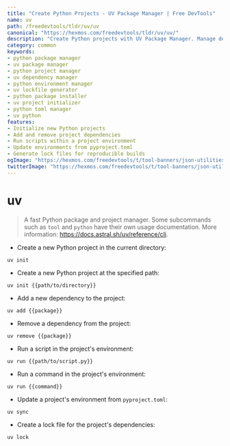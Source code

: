 ```yaml
---
title: "Create Python Projects - UV Package Manager | Free DevTools"
name: uv
path: /freedevtools/tldr/uv/uv
canonical: "https://hexmos.com/freedevtools/tldr/uv/uv/"
description: "Create Python projects with UV Package Manager. Manage dependencies, lockfiles, and environments with this fast and efficient tool. Free online tool, no registration required."
category: common
keywords:
- python package manager
- uv package manager
- python project manager
- uv dependency manager
- python environment manager
- uv lockfile generator
- python package installer
- uv project initializer
- python toml manager
- uv python
features:
- Initialize new Python projects
- Add and remove project dependencies
- Run scripts within a project environment
- Update environments from pyproject.toml
- Generate lock files for reproducible builds
ogImage: "https://hexmos.com/freedevtools/t/tool-banners/json-utilities-banner.png"
twitterImage: "https://hexmos.com/freedevtools/t/tool-banners/json-utilities-banner.png"
---
```


# uv

> A fast Python package and project manager.
> Some subcommands such as `tool` and `python` have their own usage documentation.
> More information: <https://docs.astral.sh/uv/reference/cli>.

- Create a new Python project in the current directory:

`uv init`

- Create a new Python project at the specified path:

`uv init {{path/to/directory}}`

- Add a new dependency to the project:

`uv add {{package}}`

- Remove a dependency from the project:

`uv remove {{package}}`

- Run a script in the project's environment:

`uv run {{path/to/script.py}}`

- Run a command in the project's environment:

`uv run {{command}}`

- Update a project's environment from `pyproject.toml`:

`uv sync`

- Create a lock file for the project's dependencies:

`uv lock`
